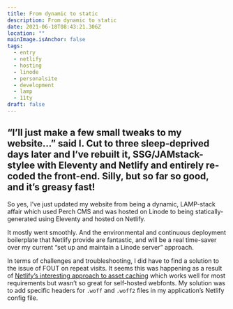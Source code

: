 ```yaml
---
title: From dynamic to static
description: From dynamic to static
date: 2021-06-18T08:43:21.306Z
location: ""
mainImage.isAnchor: false
tags:
  - entry
  - netlify
  - hosting
  - linode
  - personalsite
  - development
  - lamp
  - 11ty
draft: false
---
```

“I’ll just make a few small tweaks to my website…” said I. Cut to three sleep-deprived days later and I’ve rebuilt it, SSG/JAMstack-stylee with Eleventy and Netlify and entirely re-coded the front-end. Silly, but so far so good, and it’s greasy fast!
---

So yes, I’ve just updated my website from being a dynamic, LAMP-stack affair which used Perch CMS and was hosted on Linode to being statically-generated using Eleventy and hosted on Netlify.

It mostly went smoothly. And the environmental and continuous deployment boilerplate that Netlify provide are fantastic, and will be a real time-saver over my current “set up and maintain a Linode server” approach.

In terms of challenges and troubleshooting, I did have to find a solution to the issue of FOUT on repeat visits. It seems this was happening as a result of [Netlify’s interesting approach to asset caching](https://stackoverflow.com/questions/52308658/netlify-headers-cache-control-for-static-assets) which works well for most requirements but wasn’t so great for self-hosted webfonts. My solution was to add specific headers for `.woff` and `.woff2` files in my application’s Netlify config file.



